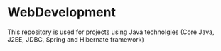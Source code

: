 # WebDevelopment
This repository is used for projects using Java technolgies (Core Java, J2EE, JDBC, Spring and Hibernate framework)
